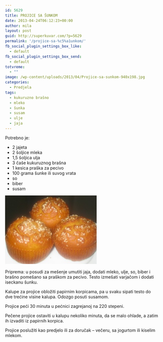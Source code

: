 ```yaml
---
id: 5629
title: PROJICE SA ŠUNKOM
date: 2013-04-24T06:12:23+00:00
author: mila
layout: post
guid: http://superkuvar.com/?p=5629
permalink: '/projice-sa-%c5%a1unkom/'
fb_social_plugin_settings_box_like:
  - default
fb_social_plugin_settings_box_send:
  - default
totvreme:
  - ""
image: /wp-content/uploads/2013/04/Projice-sa-sunkom-940x198.jpg
categories:
  - Predjela
tags:
  - kukuruzno brašno
  - mleko
  - šunka
  - susam
  - ulje
  - jaja
---
```

Potrebno je:

  * 2 jajeta
  * 2 šoljice mleka
  * 1,5 šoljica ulja
  * 3 čaše kukuruznog brašna
  * 1 kesica praška za pecivo
  * 100 grama šunke ili suvog vrata
  * so
  * biber
  * susam

<img class="alignnone size-medium wp-image-5630" src="/wp-content/uploads/2013/04/Projice-sa-sunkom-300x225.jpg" alt="Projice sa sunkom" width="300" height="225" /> 

Priprema: u posudi za mešenje umutiti jaja, dodati mleko, ulje, so, biber i brašno pomešano sa praškom za pecivo. Testo izmešati varjačom i dodati iseckanu šunku.

Kalupe za projice obložiti papirnim korpicama, pa u svaku sipati testo do dve trećine visine kalupa. Odozgo posuti susamom.

Projice peći 30 minuta u pećnici zagrejanoj na 220 stepeni.

Pečene projice ostaviti u kalupu nekoliko minuta, da se malo ohlade, a zatim ih izvaditi iz papirnih korpica.

Projice poslužiti kao predjelo ili za doručak &#8211; večeru, sa jogurtom ili kiselim mlekom.